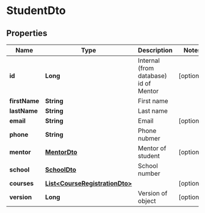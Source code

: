 
# StudentDto

## Properties
Name | Type | Description | Notes
------------ | ------------- | ------------- | -------------
**id** | **Long** | Internal (from database) id of Mentor |  [optional]
**firstName** | **String** | First name | 
**lastName** | **String** | Last name | 
**email** | **String** | Email |  [optional]
**phone** | **String** | Phone nubmer | 
**mentor** | [**MentorDto**](MentorDto.md) | Mentor of student |  [optional]
**school** | [**SchoolDto**](SchoolDto.md) | School number | 
**courses** | [**List&lt;CourseRegistrationDto&gt;**](CourseRegistrationDto.md) |  |  [optional]
**version** | **Long** | Version of object |  [optional]



